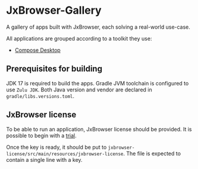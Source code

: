 # JxBrowser-Gallery

A gallery of apps built with JxBrowser, each solving a real-world use-case.

All applications are grouped according to a toolkit they use:

- [Compose Desktop](compose/README.md)

## Prerequisites for building

JDK 17 is required to build the apps. Gradle JVM toolchain is configured to use `Zulu JDK`. 
Both Java version and vendor are declared in `gradle/libs.versions.toml`.

## JxBrowser license

To be able to run an application, JxBrowser license should be provided.
It is possible to begin with a [trial](https://teamdev.com/jxbrowser/#evaluate).

Once the key is ready, it should be put to `jxbrowser-license/src/main/resources/jxbrowser-license`.
The file is expected to contain a single line with a key.
